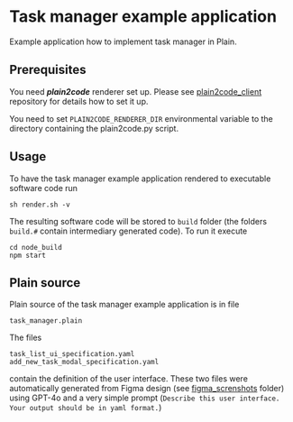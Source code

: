 # Task manager example application

Example application how to implement task manager in Plain.

## Prerequisites

You need ***plain2code*** renderer set up. Please see [plain2code_client](https://github.com/Codeplain-ai/plain2code_client) repository for details how to set it up.

You need to set `PLAIN2CODE_RENDERER_DIR` environmental variable to the directory containing the plain2code.py script.

## Usage

To have the task manager example application rendered to executable software code run

`sh render.sh -v`

The resulting software code will be stored to `build` folder (the folders `build.#` contain intermediary generated code). To run it execute

```
cd node_build
npm start
```

## Plain source

Plain source of the task manager example application is in file

`task_manager.plain`

The files

```
task_list_ui_specification.yaml
add_new_task_modal_specification.yaml
```

contain the definition of the user interface. These two files were automatically generated from Figma design (see [figma_screnshots](figma_screnshots) folder) using GPT-4o and a very simple prompt (`Describe this user interface. Your output should be in yaml format.`)
